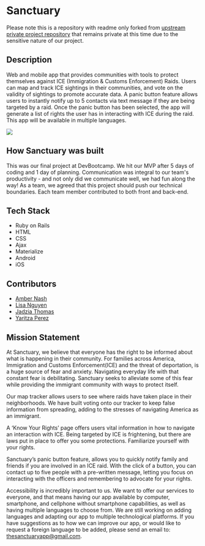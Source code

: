 # Sanctuary

Please note this is a repository with readme only forked from [upstream private project repository](https://github.com/yaritzape9/Sanctuary/) that remains private at this time due to the sensitive nature of our project.

## Description

Web and mobile app that provides communities with tools to protect themselves against ICE (Immigration & Customs Enforcement) Raids. Users can map and track ICE sightings in their communities, and vote on the validity of sightings to promote accurate data. A panic button feature allows users to instantly notify up to 5 contacts via text message if they are being targeted by a raid. Once the panic button has been selected, the app will generate a list of rights the user has in interacting with ICE during the raid. This app will be available in multiple languages.

![](http://i.giphy.com/3oKIPd5thTpg7wQJyg.gif)

## How Sanctuary was built

This was our final project at DevBootcamp. We hit our MVP after 5 days of coding and 1 day of planning. Communication was integral to our team's productivity - and not only did we communicate well, we had fun along the way! As a team, we agreed that this project should push our technical boundaries. Each team member contributed to both front and back-end.

## Tech Stack
* Ruby on Rails
* HTML
* CSS
* Ajax
* Materialize
* Android
* iOS


## Contributors
* [Amber Nash](https://github.com/annnash88)
* [Lisa Nguyen](https://github.com/lisaofalltrades)
* [Jadzia Thomas](https://github.com/JadziaHax)
* [Yaritza Perez](https://github.com/yaritzape9)

## Mission Statement
At Sanctuary, we believe that everyone has the right to be informed about what is happening in their community. For families across America, Immigration and Customs Enforcement(ICE) and the threat of deportation, is a huge source of fear and anxiety. Navigating everyday life with that constant fear is debilitating. Sanctuary seeks to alleviate some of this fear while providing the immigrant community with ways to protect itself.

Our map tracker allows users to see where raids have taken place in their neighborhoods. We have built voting onto our tracker to keep false information from spreading, adding to the stresses of navigating America as an immigrant.

A ‘Know Your Rights’ page offers users vital information in how to navigate an interaction with ICE. Being targeted by ICE is frightening, but there are laws put in place to offer you some protections. Familiarize yourself with your rights.

Sanctuary’s panic button feature, allows you to quickly notify family and friends if you are involved in an ICE raid. With the click of a button, you can contact up to five people with a pre-written message, letting you focus on interacting with the officers and remembering to advocate for your rights.

Accessibility is incredibly important to us. We want to offer our services to everyone, and that means having our app available by computer, smartphone, and cellphone without smartphone capabilities, as well as having multiple languages to choose from. We are still working on adding languages and adapting our app to multiple technological platforms. If you have suggestions as to how we can improve our app, or would like to request a foreign language to be added, please send an email to: thesanctuaryapp@gmail.com.
